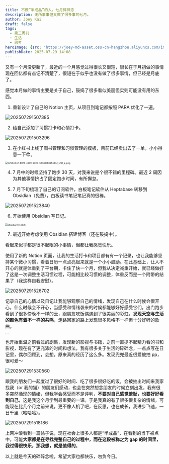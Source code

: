 ```yaml
---
title: 不做“半成品”的人，七月碎碎念
description: 无所事事但又做了很多事的七月。
author: Joey Kai
draft: false
tags:
  - 第三周刊
  - 生活
  - 思考
heroImage: {src: 'https://joey-md-asset.oss-cn-hangzhou.aliyuncs.com/img/202507291516065.jpeg', inferSize: true}
publishDate: 2025-07-29 14:08
---
```

又有一个月没更新了，最近的一个月感觉过得很长又很短，很长在于月初做的事情现在回忆都有点记不清楚了，很短在于似乎也没有做了很多事情，但已经是月底了。

感觉本月做的事情主要是关于自己，鼓捣了很多看似美丽但实则可能没有用的东西。

1. 重新设计了自己的 Notion 主页，从项目到笔记都按照 PARA 优化了一遍。

![202507291507385](../../assets/2025/202507291507385.png)

2. 给自己添加了习惯打卡和心情打卡。

![202507291503296](../../assets/2025/202507291503296.png)


3. 在小红书上线了图书管理和习惯管理的模板，目前已经卖出去了一单，小小得意一下😎。

<img src="https://joey-md-asset.oss-cn-hangzhou.aliyuncs.com/img/202507291519640.jpeg" alt="0254A447-B978-49F9-9CE4-C8C0D686534A_1_201_a.jpeg" style="zoom:50%;" />

4. 7 月中的时候坚持了跑步 30 天，对我来说是个很不错的里程碑。最近 2 周因为其他事情挤占了固定跑步时间，有所懈怠。

5. 7 月下旬梳理了自己的订阅软件，白板笔记软件从 Heptabase 转移到 Obsidian（免费），白板读书笔记笔记真的很棒。

![202507291523840](../../assets/2025/202507291523840.png)

6. 开始使用 Obsidian 写日记。

<img src="https://joey-md-asset.oss-cn-hangzhou.aliyuncs.com/img/202507291525725.png" alt="Obsidian日记插件 " style="zoom:50%;" />


7. 最近开始考虑使用 Obsidian 搭建博客（还在鼓捣中）。

看起来似乎都是很不起眼的小事情，但都让我感觉快乐。

使用了新的 Notion 页面，让我的生活打卡和项目都有有一个记录，也让我能够坚持某个微小习惯，看着日历一点点亮起来就是一个小小鼓励。在此基础上，让人不开心的就是体重到了平台期，卡住了快一个月，但我从决定减重开始，就已经做好了这是一次调整生活习惯过程，可能相比较习惯的调整，体重反而是一个附带的结果了（我这样自我安慰）。

![202507291526702](../../assets/2025/202507291526702.png)

记录自己的心情以及日记让我能够观察自己的情绪，发现自己在什么时候会很开心，什么时候会不开心，当感受和情绪袭来的时候都能够好好感受它们，出门跑步看到了很多傍晚不一样的云，跟朋友吃饭偶遇到了很美丽的彩虹，**发现天空与生活的颜色有着不一样的共鸣**，走路回家的路上发现很多风格不一样但十分好听的歌曲。

<img src="https://joey-md-asset.oss-cn-hangzhou.aliyuncs.com/img/202507291516065.jpeg" alt="跑步路上的随手拍" style="zoom:10%;" />



也开始重温之前看过的剧集，发现新的影视与书籍，之前一直提不起精力看的书和影视，现在有了更充沛的时间和想法，我有很多关于生活的碎碎念，一点点写在日记里，偶尔回顾到，会想，原来真的经历了这么多。发现兜兜最近很爱被拍 pp，很可爱～

![202507291530560](../../assets/2025/202507291530560.jpg)

跟我的朋友们一起度过了很好的时间、吃了很多很好吃的饭，会被抽出时间来我家找我（or 我的猫）的朋友们感动，也会在突然想念朋友的时候立刻出发，我有很多突然涌现的情绪，但我学会感受而不是评判，**不要对自己感觉羞耻，也要好好看到自己**，这是我这个月学到最重要的一课。于是我真的有了很多很复杂的情绪，可能现在比几个月之前来说，更不像人机了吧，在反思，也在成长，我进步飞速，一日千里（哈哈哈）。

![202507291518186](../../assets/2025/202507291518186.jpg)

上网冲浪看到一篇帖子说，现在社会上很多人都是“半成品”，在看到的当下被点中，可能**大家都是在寻找完整自己的过程中，而在这段被称之为 gap 的时间里，我过得很快乐，那我想，就是值得的**。

以上就是今天的碎碎念啦，希望大家也都快乐，勿负今日。